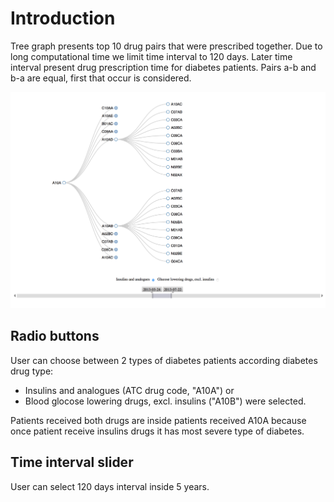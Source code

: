 # Introduction

Tree graph presents top 10 drug pairs that were prescribed together. Due to long computational time we limit time interval to 120 days. Later time interval present drug prescription time for diabetes patients. Pairs a-b and b-a are equal, first that occur is considered.

![treeGraph](https://github.com/AndrejFa/D3-visualization/blob/master/img/tree.png)

## Radio buttons

User can choose between 2 types of diabetes patients according diabetes drug type: 
- Insulins and analogues (ATC drug code, "A10A") or 
- Blood glocose lowering drugs, excl. insulins ("A10B") were selected.

Patients received both drugs are inside patients received A10A because once patient receive insulins drugs it has most severe type of diabetes.

## Time interval slider

User can select 120 days interval inside 5 years. 